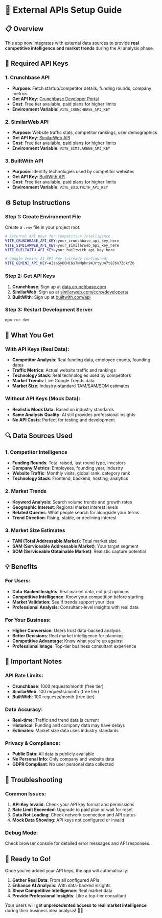 # 🚀 External APIs Setup Guide

## 📋 Overview
This app now integrates with external data sources to provide **real competitive intelligence and market trends** during the AI analysis phase.

## 🔑 Required API Keys

### 1. Crunchbase API
- **Purpose**: Fetch startup/competitor details, funding rounds, company metrics
- **Get API Key**: [Crunchbase Developer Portal](https://data.crunchbase.com/docs/using-the-api)
- **Cost**: Free tier available, paid plans for higher limits
- **Environment Variable**: `VITE_CRUNCHBASE_API_KEY`

### 2. SimilarWeb API
- **Purpose**: Website traffic stats, competitor rankings, user demographics
- **Get API Key**: [SimilarWeb API](https://www.similarweb.com/corp/developers/)
- **Cost**: Free tier available, paid plans for higher limits
- **Environment Variable**: `VITE_SIMILARWEB_API_KEY`

### 3. BuiltWith API
- **Purpose**: Identify technologies used by competitor websites
- **Get API Key**: [BuiltWith API](https://builtwith.com/api)
- **Cost**: Free tier available, paid plans for higher limits
- **Environment Variable**: `VITE_BUILTWITH_API_KEY`

## ⚙️ Setup Instructions

### Step 1: Create Environment File
Create a `.env` file in your project root:

```bash
# External API Keys for Competitive Intelligence
VITE_CRUNCHBASE_API_KEY=your_crunchbase_api_key_here
VITE_SIMILARWEB_API_KEY=your_similarweb_api_key_here
VITE_BUILTWITH_API_KEY=your_builtwith_api_key_here

# Google Gemini AI API Key (already configured)
VITE_GEMINI_API_KEY=AIzaSyDOHC6sTNMpkn94JrtyU47t8J6n7ZokfZ0
```

### Step 2: Get API Keys
1. **Crunchbase**: Sign up at [data.crunchbase.com](https://data.crunchbase.com/docs/using-the-api)
2. **SimilarWeb**: Sign up at [similarweb.com/corp/developers/](https://www.similarweb.com/corp/developers/)
3. **BuiltWith**: Sign up at [builtwith.com/api](https://builtwith.com/api)

### Step 3: Restart Development Server
```bash
npm run dev
```

## 🎯 What You Get

### With API Keys (Real Data):
- **Competitor Analysis**: Real funding data, employee counts, founding dates
- **Traffic Metrics**: Actual website traffic and rankings
- **Technology Stack**: Real technologies used by competitors
- **Market Trends**: Live Google Trends data
- **Market Size**: Industry-standard TAM/SAM/SOM estimates

### Without API Keys (Mock Data):
- **Realistic Mock Data**: Based on industry standards
- **Same Analysis Quality**: AI still provides professional insights
- **No API Costs**: Perfect for testing and development

## 🔍 Data Sources Used

### 1. Competitor Intelligence
- **Funding Rounds**: Total raised, last round type, investors
- **Company Metrics**: Employees, founding year, industry
- **Website Traffic**: Monthly visits, global rank, category rank
- **Technology Stack**: Frontend, backend, hosting, analytics

### 2. Market Trends
- **Keyword Analysis**: Search volume trends and growth rates
- **Geographic Interest**: Regional market interest levels
- **Related Queries**: What people search for alongside your terms
- **Trend Direction**: Rising, stable, or declining interest

### 3. Market Size Estimates
- **TAM (Total Addressable Market)**: Total market size
- **SAM (Serviceable Addressable Market)**: Your target segment
- **SOM (Serviceable Obtainable Market)**: Realistic capture potential

## 💡 Benefits

### For Users:
- **Data-Backed Insights**: Real market data, not just opinions
- **Competitive Intelligence**: Know your competition before starting
- **Market Validation**: See if trends support your idea
- **Professional Analysis**: Consultant-level insights with real data

### For Your Business:
- **Higher Conversion**: Users trust data-backed analysis
- **Better Decisions**: Real market intelligence for planning
- **Competitive Advantage**: Know what you're up against
- **Professional Image**: Top-tier business consultant experience

## 🚨 Important Notes

### API Rate Limits:
- **Crunchbase**: 1000 requests/month (free tier)
- **SimilarWeb**: 100 requests/month (free tier)
- **BuiltWith**: 100 requests/month (free tier)

### Data Accuracy:
- **Real-time**: Traffic and trend data is current
- **Historical**: Funding and company data may have delays
- **Estimates**: Market size data uses industry standards

### Privacy & Compliance:
- **Public Data**: All data is publicly available
- **No Personal Info**: Only company and website data
- **GDPR Compliant**: No user personal data collected

## 🔧 Troubleshooting

### Common Issues:
1. **API Key Invalid**: Check your API key format and permissions
2. **Rate Limit Exceeded**: Upgrade to paid plan or wait for reset
3. **Data Not Loading**: Check network connection and API status
4. **Mock Data Showing**: API keys not configured or invalid

### Debug Mode:
Check browser console for detailed error messages and API responses.

## 🎉 Ready to Go!

Once you've added your API keys, the app will automatically:
1. **Gather Real Data**: From all configured APIs
2. **Enhance AI Analysis**: With data-backed insights
3. **Show Competitive Intelligence**: Real market data
4. **Provide Professional Insights**: Like a top-tier consultant

Your users will get **unprecedented access to real market intelligence** during their business idea analysis! 🚀✨

